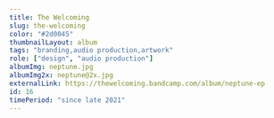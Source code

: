 ```yaml
---
title: The Welcoming
slug: the-welcoming
color: "#2d0045"
thumbnailLayout: album
tags: "branding,audio production,artwork"
role: ["design", "audio production"]
albumImg: neptune.jpg
albumImg2x: neptune@2x.jpg
externalLink: https://thewelcoming.bandcamp.com/album/neptune-ep
id: 16
timePeriod: "since late 2021"
---
```

